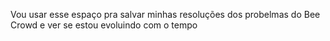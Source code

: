 Vou usar esse espaço pra salvar minhas resoluções dos probelmas do Bee Crowd  e ver se estou evoluindo com o tempo